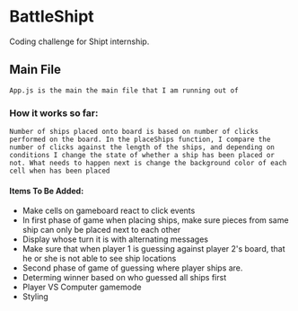 # BattleShipt
Coding challenge for Shipt internship.
## Main File
```
App.js is the main the main file that I am running out of
```
### How it works so far:
```
Number of ships placed onto board is based on number of clicks performed on the board. In the placeShips function, I compare the number of clicks against the length of the ships, and depending on conditions I change the state of whether a ship has been placed or not. What needs to happen next is change the background color of each cell when has been placed
```

#### Items To Be Added:

* Make cells on gameboard react to click events
* In first phase of game when placing ships, make sure pieces from same ship can only be placed next to each other
* Display whose turn it is with alternating messages
* Make sure that when player 1 is guessing against player 2's board, that he or she is not able to see ship locations
* Second phase of game of guessing where player ships are.
* Determing winner based on who guessed all ships first
* Player VS Computer gamemode
* Styling
